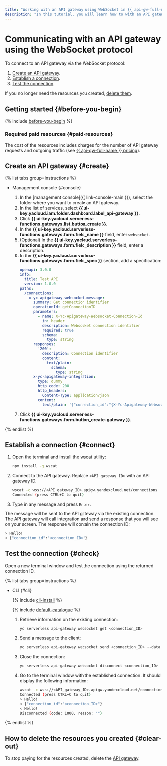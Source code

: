 ```yaml
---
title: "Working with an API gateway using WebSocket in {{ api-gw-full-name }}"
description: "In this tutorial, you will learn how to with an API gateway using the WebSocket protocol in {{ api-gw-name }}."
---
```


# Communicating with an API gateway using the WebSocket protocol

To connect to an API gateway via the WebSocket protocol:

1. [Create an API gateway](#create).
1. [Establish a connection](#connect).
1. [Test the connection](#check).

If you no longer need the resources you created, [delete them](#clear-out).

## Getting started {#before-you-begin}

{% include [before-you-begin](../../_tutorials/_tutorials_includes/before-you-begin.md) %}

### Required paid resources {#paid-resources}

The cost of the resources includes charges for the number of API gateway requests and outgoing traffic (see [{{ api-gw-full-name }} pricing](../pricing.md)).

## Create an API gateway {#create}

{% list tabs group=instructions %}

- Management console {#console}

   1. In the [management console]({{ link-console-main }}), select the folder where you want to create an API gateway.
   1. In the list of services, select **{{ ui-key.yacloud.iam.folder.dashboard.label_api-gateway }}**.
   1. Click **{{ ui-key.yacloud.serverless-functions.gateways.list.button_create }}**.
   1. In the **{{ ui-key.yacloud.serverless-functions.gateways.form.field_name }}** field, enter `websocket`.
   1. (Optional) In the **{{ ui-key.yacloud.serverless-functions.gateways.form.field_description }}** field, enter a description.
   1. In the **{{ ui-key.yacloud.serverless-functions.gateways.form.field_spec }}** section, add a specification:
      ```yaml
      openapi: 3.0.0
      info:
        title: Test API
        version: 1.0.0
      paths:
        /connections:
          x-yc-apigateway-websocket-message:
            summary: Get connection identifier
            operationId: getConnectionID
            parameters:
              - name: X-Yc-Apigateway-Websocket-Connection-Id
                in: header
                description: Websocket connection identifier
                required: true
                schema:
                  type: string
            responses:
              '200':
                description: Connection identifier
                content:
                  text/plain:
                    schema:
                      type: string
            x-yc-apigateway-integration:
              type: dummy
              http_code: 200
              http_headers:
                Content-Type: application/json
              content:
                text/plain: '{"connection_id":"{X-Yc-Apigateway-Websocket-Connection-Id}"}'
      ```
   1. Click **{{ ui-key.yacloud.serverless-functions.gateways.form.button_create-gateway }}**.

{% endlist %}

## Establish a connection {#connect}

1. Open the terminal and install the [wscat](https://www.npmjs.com/package/wscat) utility:
   ```bash
   npm install -g wscat
   ```
1. Connect to the API gateway. Replace `<API_gateway_ID>` with an API gateway ID.
   ```bash
   wscat -c wss://<API_gateway_ID>.apigw.yandexcloud.net/connections
   Connected (press CTRL+C to quit)
   ```
1. Type in any message and press `Enter`.

The message will be sent to the API gateway via the existing connection. The API gateway will call integration and send a response that you will see on your screen. The response will contain the connection ID:
```bash
> Hello!
< {"connection_id":"<connection_ID>"}
```
## Test the connection {#check}

Open a new terminal window and test the connection using the returned connection ID.

{% list tabs group=instructions %}

- CLI {#cli}

   {% include [cli-install](../../_includes/cli-install.md) %}

   {% include [default-catalogue](../../_includes/default-catalogue.md) %}

   1. Retrieve information on the existing connection:
      ```bash
      yc serverless api-gateway websocket get <connection_ID>
      ```
   1. Send a message to the client:
      ```bash
      yc serverless api-gateway websocket send <connection_ID> --data Hello!
      ```
   1. Close the connection:
      ```bash
      yc serverless api-gateway websocket disconnect <connection_ID>
      ```
   1. Go to the terminal window with the established connection. It should display the following information:
      ```bash
      wscat -c wss://<API_gateway_ID>.apigw.yandexcloud.net/connections
      Connected (press CTRL+C to quit)
      > Hello!
      < {"connection_id":"<connection_ID>"}
      < Hello!
      Disconnected (code: 1000, reason: "")
      ```

{% endlist %}

## How to delete the resources you created {#clear-out}

To stop paying for the resources created, delete the [API gateway](../operations/api-gw-delete.md).
